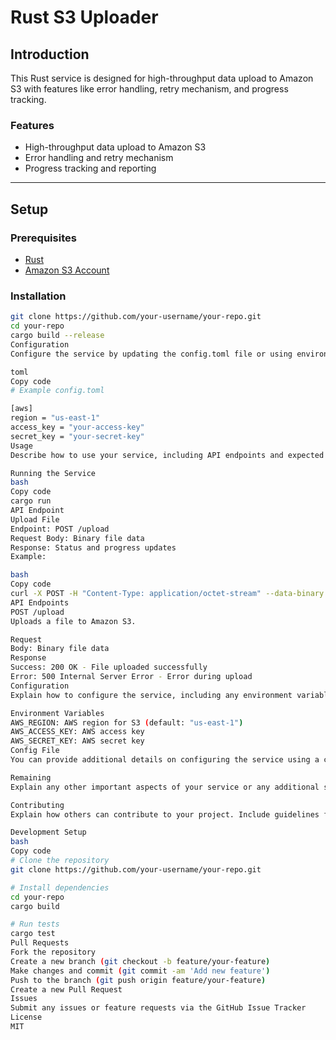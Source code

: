 # Rust S3 Uploader

## Introduction

This Rust service is designed for high-throughput data upload to Amazon S3 with features like error handling, retry mechanism, and progress tracking.

### Features

- High-throughput data upload to Amazon S3
- Error handling and retry mechanism
- Progress tracking and reporting

---

## Setup

### Prerequisites

- [Rust](https://www.rust-lang.org/tools/install)
- [Amazon S3 Account](https://aws.amazon.com/s3/)

### Installation

```bash
git clone https://github.com/your-username/your-repo.git
cd your-repo
cargo build --release
Configuration
Configure the service by updating the config.toml file or using environment variables.

toml
Copy code
# Example config.toml

[aws]
region = "us-east-1"
access_key = "your-access-key"
secret_key = "your-secret-key"
Usage
Describe how to use your service, including API endpoints and expected behavior.

Running the Service
bash
Copy code
cargo run
API Endpoint
Upload File
Endpoint: POST /upload
Request Body: Binary file data
Response: Status and progress updates
Example:

bash
Copy code
curl -X POST -H "Content-Type: application/octet-stream" --data-binary @path/to/your/file http://localhost:3030/upload
API Endpoints
POST /upload
Uploads a file to Amazon S3.

Request
Body: Binary file data
Response
Success: 200 OK - File uploaded successfully
Error: 500 Internal Server Error - Error during upload
Configuration
Explain how to configure the service, including any environment variables or configuration files.

Environment Variables
AWS_REGION: AWS region for S3 (default: "us-east-1")
AWS_ACCESS_KEY: AWS access key
AWS_SECRET_KEY: AWS secret key
Config File
You can provide additional details on configuring the service using a configuration file.

Remaining
Explain any other important aspects of your service or any additional sections you want to highlight.

Contributing
Explain how others can contribute to your project. Include guidelines for issues, pull requests, and any specific coding standards.

Development Setup
bash
Copy code
# Clone the repository
git clone https://github.com/your-username/your-repo.git

# Install dependencies
cd your-repo
cargo build

# Run tests
cargo test
Pull Requests
Fork the repository
Create a new branch (git checkout -b feature/your-feature)
Make changes and commit (git commit -am 'Add new feature')
Push to the branch (git push origin feature/your-feature)
Create a new Pull Request
Issues
Submit any issues or feature requests via the GitHub Issue Tracker
License
MIT